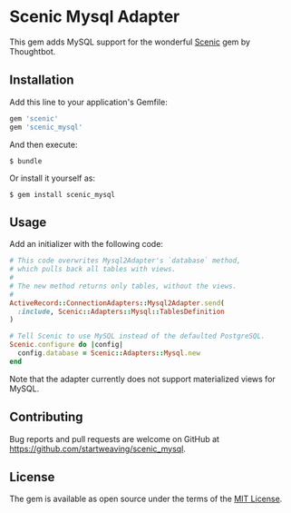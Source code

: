 # Scenic Mysql Adapter

This gem adds MySQL support for the wonderful [Scenic](https://github.com/thoughtbot/scenic) gem by Thoughtbot.

## Installation

Add this line to your application's Gemfile:

```ruby
gem 'scenic'
gem 'scenic_mysql'
```

And then execute:

    $ bundle

Or install it yourself as:

    $ gem install scenic_mysql

## Usage

Add an initializer with the following code:

```ruby
# This code overwrites Mysql2Adapter's `database` method,
# which pulls back all tables with views.
#
# The new method returns only tables, without the views.
#
ActiveRecord::ConnectionAdapters::Mysql2Adapter.send(
  :include, Scenic::Adapters::Mysql::TablesDefinition
)

# Tell Scenic to use MySQL instead of the defaulted PostgreSQL.
Scenic.configure do |config|
  config.database = Scenic::Adapters::Mysql.new
end
```

Note that the adapter currently does not support materialized views for MySQL.

## Contributing

Bug reports and pull requests are welcome on GitHub at https://github.com/startweaving/scenic_mysql.


## License

The gem is available as open source under the terms of the [MIT License](http://opensource.org/licenses/MIT).
